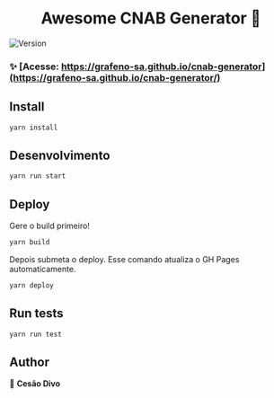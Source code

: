 <h1 align="center">Awesome CNAB Generator 👋</h1>
<p>
  <img alt="Version" src="https://img.shields.io/badge/version-0.1.0-blue.svg?cacheSeconds=2592000" />
</p>

### ✨ [Acesse: https://grafeno-sa.github.io/cnab-generator](https://grafeno-sa.github.io/cnab-generator/)

## Install

```sh
yarn install
```

## Desenvolvimento

```sh
yarn run start
```

## Deploy

Gere o build primeiro!

```sh
yarn build
```

Depois submeta o deploy. Esse comando atualiza o GH Pages automaticamente.

```sh
yarn deploy
```

## Run tests

```sh
yarn run test
```

## Author

👤 **Cesão Divo**

